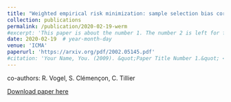 ```yaml
---
title: "Weighted empirical risk minimization: sample selection bias correction based on importance sampling"
collection: publications
permalink: /publication/2020-02-19-werm
#excerpt: 'This paper is about the number 1. The number 2 is left for future work.'
date: 2020-02-19  # year-month-day
venue: 'ICMA'
paperurl: 'https://arxiv.org/pdf/2002.05145.pdf'
#citation: 'Your Name, You. (2009). &quot;Paper Title Number 1.&quot; <i>Journal 1</i>. 1(1).'
---
```

co-authors: R. Vogel, S. Clémençon, C. Tillier

[Download paper here](https://arxiv.org/pdf/2002.05145.pdf)
